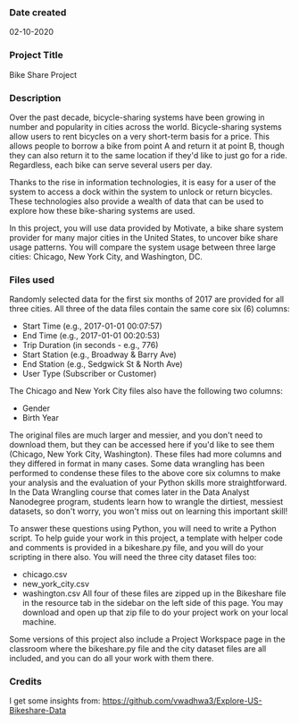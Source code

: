 ### Date created
02-10-2020

### Project Title
Bike Share Project

### Description
Over the past decade, bicycle-sharing systems have been growing in number and popularity in cities across the world. Bicycle-sharing systems allow users to rent 
bicycles on a very short-term basis for a price. This allows people to borrow a bike from point A and return it at point B, though they can also return it to the 
same location if they'd like to just go for a ride. Regardless, each bike can serve several users per day.

Thanks to the rise in information technologies, it is easy for a user of the system to access a dock within the system to unlock or return bicycles. These technologies 
also provide a wealth of data that can be used to explore how these bike-sharing systems are used.

In this project, you will use data provided by Motivate, a bike share system provider for many major cities in the United States, to uncover bike share usage 
patterns. You will compare the system usage between three large cities: Chicago, New York City, and Washington, DC.

### Files used
Randomly selected data for the first six months of 2017 are provided for all three cities. All three of the data files contain the same core six (6) columns:
- Start Time (e.g., 2017-01-01 00:07:57)
- End Time (e.g., 2017-01-01 00:20:53)
- Trip Duration (in seconds - e.g., 776)
- Start Station (e.g., Broadway & Barry Ave)
- End Station (e.g., Sedgwick St & North Ave)
- User Type (Subscriber or Customer)

The Chicago and New York City files also have the following two columns:
- Gender
- Birth Year

The original files are much larger and messier, and you don't need to download them, but they can be accessed here if you'd like to see them (Chicago, New York City,
Washington). These files had more columns and they differed in format in many cases. Some data wrangling has been performed to condense these files to the above core 
six columns to make your analysis and the evaluation of your Python skills more straightforward. In the Data Wrangling course that comes later in the Data Analyst 
Nanodegree program, students learn how to wrangle the dirtiest, messiest datasets, so don't worry, you won't miss out on learning this important skill!

To answer these questions using Python, you will need to write a Python script. To help guide your work in this project, a template with helper code and comments 
is provided in a bikeshare.py file, and you will do your scripting in there also. You will need the three city dataset files too:

- chicago.csv
- new_york_city.csv
- washington.csv
All four of these files are zipped up in the Bikeshare file in the resource tab in the sidebar on the left side of this page. You may download and open up that 
zip file to do your project work on your local machine.

Some versions of this project also include a Project Workspace page in the classroom where the bikeshare.py file and the city dataset files are all included, 
and you can do all your work with them there.

### Credits
I get some insights from:
https://github.com/vwadhwa3/Explore-US-Bikeshare-Data

